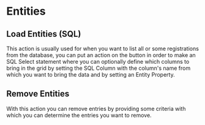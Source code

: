 # Entities

## Load Entities (SQL)

This action is usually used for when you want to list all or some registrations from the database, you can put an action on the button in order to make an SQL Select statement where you can optionally define which columns to bring in the grid by setting the SQL Column with the column's name from which you want to bring the data and by setting an Entity Property.

## Remove Entities

With this action you can remove entries by providing some criteria with which you can determine the entries you want to remove.